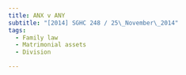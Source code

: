 ```yaml
---
title: ANX v ANY 
subtitle: "[2014] SGHC 248 / 25\_November\_2014"
tags:
  - Family law
  - Matrimonial assets
  - Division

---
```


